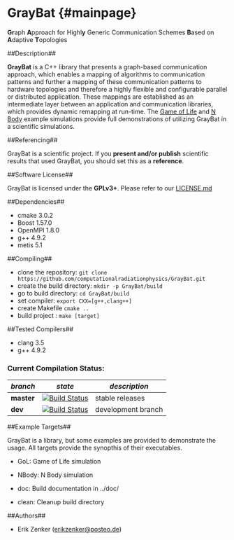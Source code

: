 GrayBat   {#mainpage}
=======

<b>Gr</b>aph <b>A</b>pproach for Highl<b>y</b> Generic Communication Schemes <b>B</b>ased on <b>A</b>daptive <b>T</b>opologies 


##Description##

**GrayBat** is a C++ library that presents a graph-based communication
approach, which enables a mapping of algorithms to communication
patterns and further a mapping of these communication patterns to
hardware topologies and therefore a highly flexible and configurable parallel or
distributed application. These mappings are established as an
intermediate layer between an application and communication libraries,
which provides dynamic remapping at run-time.  The [Game of
Life](src/gol.cc) and [N Body](src/nbody.cc) example simulations
provide full demonstrations of utilizing GrayBat in a scientific
simulations.


##Referencing##

GrayBat is a scientific project. If you **present and/or publish** scientific
results that used GrayBat, you should set this as a **reference**.


##Software License##


GrayBat  is licensed under the <b>GPLv3+</b>. Please refer to our [LICENSE.md](LICENSE.md)


##Dependencies##

 * cmake 3.0.2
 * Boost 1.57.0
 * OpenMPI 1.8.0
 * g++ 4.9.2
 * metis 5.1

##Compiling##

 * clone the repository: `git clone https://github.com/computationalradiationphysics/GrayBat.git`
 * create the build directory: `mkdir -p GrayBat/build`
 * go to build directory: `cd GrayBat/build`
 * set compiler: `export CXX=[g++,clang++]`
 * create Makefile `cmake ..`
 * build project : `make [target]`

##Tested Compilers##

 * clang 3.5
 * g++ 4.9.2

### Current Compilation Status:

| *branch* | *state* | *description* |
| -------- | --------| ------------- |
| **master** | [![Build Status](http://haseongpu.mooo.com/api/badge/github.com/erikzenker/GrayBat/status.svg?branch=master)](http://haseongpu.mooo.com/github.com/erikzenker/GrayBat) |  stable releases |
| **dev**  | [![Build Status](http://haseongpu.mooo.com/api/badge/github.com/erikzenker/GrayBat/status.svg?branch=dev)](http://haseongpu.mooo.com/github.com/erikzenker/GrayBat) |development branch |

##Example Targets##

GrayBat is a library, but some examples are provided to demonstrate
the usage. All targets provide the synopthis of their executables.

 * GoL: Game of Life simulation

 * NBody: N Body simulation

 * doc: Build documentation in ../doc/

 * clean: Cleanup build directory



##Authors##

 * Erik Zenker (erikzenker@posteo.de)
